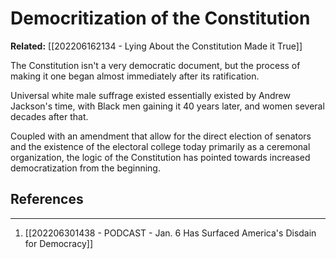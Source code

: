 # Democritization of the Constitution
**Related:** [[202206162134 - Lying About the Constitution Made it True]]

The Constitution isn't a very democratic document, but the process of making it one began almost immediately after its ratification. 

Universal white male suffrage existed essentially existed by Andrew Jackson's time, with Black men gaining it 40 years later, and women several decades after that. 

Coupled with an amendment that allow for the direct election of senators and the existence of the electoral college today primarily as a ceremonal organization, the logic of the Constitution has pointed towards increased democratization from the beginning.



## References
---
1. [[202206301438 - PODCAST - Jan. 6 Has Surfaced America's Disdain for Democracy]]
